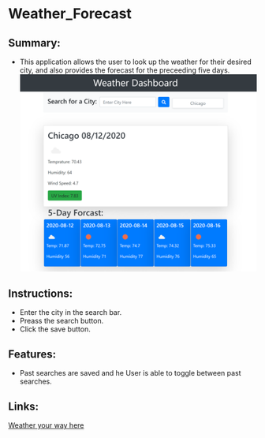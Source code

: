 # Weather_Forecast

## Summary:
* This application allows the user to look up the weather for their desired city, and also provides the forecast for the preceeding five days. 
![Weather App Preview](WeatherScreenshot.png)

## Instructions:
* Enter the city in the search bar.
* Preass the search button.
* Click the save button.

## Features:
* Past searches are saved and he User is able to toggle between past searches.

## Links:
[Weather your way here](https://andal-a.github.io/Weather_Forecast/)
